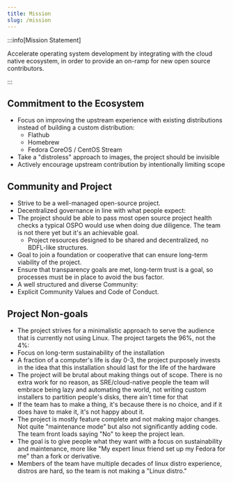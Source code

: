 ```yaml
---
title: Mission
slug: /mission
---
```


:::info[Mission Statement]

Accelerate operating system development by integrating with the cloud native ecosystem, in order to provide an on-ramp for new open source contributors.

:::

## Commitment to the Ecosystem

- Focus on improving the upstream experience with existing distributions instead of building a custom distribution:
  - Flathub
  - Homebrew
  - Fedora CoreOS / CentOS Stream
- Take a "distroless" approach to images, the project should be invisible
- Actively encourage upstream contribution by intentionally limiting scope

## Community and Project

- Strive to be a well-managed open-source project.
- Decentralized governance in line with what people expect:
- The project should be able to pass most open source project health checks a typical OSPO would use when doing due diligence. The team is not there yet but it's an achievable goal.
  - Project resources designed to be shared and decentralized, no BDFL-like structures.
- Goal to join a foundation or cooperative that can ensure long-term viability of the project.
- Ensure that transparency goals are met, long-term trust is a goal, so processes must be in place to avoid the bus factor.
- A well structured and diverse Community:
- Explicit Community Values and Code of Conduct.

## Project Non-goals

- The project strives for a minimalistic approach to serve the audience that is currently not using Linux. The project targets the 96%, not the 4%:
- Focus on long-term sustainability of the installation
- A fraction of a computer's life is day 0-3, the project purposely invests in the idea that this installation should last for the life of the hardware
- The project will be brutal about making things out of scope. There is no extra work for no reason, as SRE/cloud-native people the team will embrace being lazy and automating the world, not writing custom installers to partition people's disks, there ain't time for that
- If the team has to make a thing, it's because there is no choice, and if it does have to make it, it's not happy about it.
- The project is mostly feature complete and not making major changes. Not quite "maintenance mode" but also not significantly adding code. The team front loads saying "No" to keep the project lean.
- The goal is to give people what they want with a focus on sustainability and maintenance, more like "My expert linux friend set up my Fedora for me" than a fork or derivative.
- Members of the team have multiple decades of linux distro experience, distros are hard, so the team is not making a "Linux distro."
